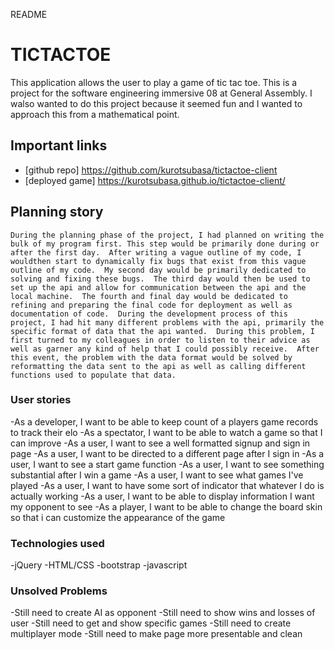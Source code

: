 README


# TICTACTOE
  This application allows the user to play a game of tic tac toe.  This is a project for the software engineering immersive 08 at General Assembly.  I walso wanted to do this project because it seemed fun and I wanted to approach this from a mathematical point.

## Important links
 - [github repo] https://github.com/kurotsubasa/tictactoe-client
 - [deployed game] https://kurotsubasa.github.io/tictactoe-client/

## Planning story
    During the planning phase of the project, I had planned on writing the bulk of my program first. This step would be primarily done during or after the first day.  After writing a vague outline of my code, I wouldthen start to dynamically fix bugs that exist from this vague outline of my code.  My second day would be primarily dedicated to solving and fixing these bugs.  The third day would then be used to set up the api and allow for communication between the api and the local machine.  The fourth and final day would be dedicated to refining and preparing the final code for deployment as well as documentation of code.  During the development process of this project, I had hit many different problems with the api, primarily the specific format of data that the api wanted.  During this problem, I first turned to my colleagues in order to listen to their advice as well as garner any kind of help that I could possibly receive.  After this event, the problem with the data format would be solved by reformatting the data sent to the api as well as calling different functions used to populate that data.



### User stories
-As a developer, I want to be able to keep count of a players game records to track their elo
-As a spectator, I want to be able to watch a game so that I can improve
-As a user, I want to see a well formatted signup and sign in page
-As a user, I want to be directed to a different page after I sign in
-As a user, I want to see a start game function
-As a user, I want to see something substantial after I win a game
-As a user, I want to see what games I've played
-As a user, I want to have some sort of indicator that whatever I do is actually working
-As a user, I want to be able to display information I want my opponent to see
-As a player, I want to be able to change the board skin so that i can customize the appearance of the game

### Technologies used
  -jQuery
  -HTML/CSS
  -bootstrap
  -javascript

### Unsolved Problems
  -Still need to create AI as opponent
  -Still need to show wins and losses of user
  -Still need to get and show specific games
  -Still need to create multiplayer mode
  -Still need to make page more presentable and clean
